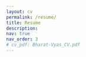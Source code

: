 ```yaml
---
layout: cv
permalink: /resume/
title: Resume
description:
nav: true
nav_order: 3
# cv_pdf: Bharat-Vyas_CV.pdf
---
```


<!-- <div class="section">
<h2>Profiles</h2>
<p><i class="fab fa-twitter icon"></i><a href="https://twitter.com/AlbertEinstein">@AlbertEinstein</a></p>
</div>

<div class="section">
<h2>Work Experience</h2>
<h3>Professor of Theoretical Physics - Institute for Advanced Study, Princeton University</h3>
<p>1933 - 1955</p>
<p>Teaching at Palmer Physical Laboratory. Associated with physics professors and continued giving lectures on campus.</p>
<ul><li>Relativity</li></ul>
</div>

<div class="section">
<h2>Volunteer</h2>
<h3>Lead Organizer - People's Climate March</h3>
<p>Zurich, Switzerland | 2014 - 2015</p>
<p>Lead organizer for the NYC branch of the largest climate march in history.</p>
<ul>
    <li>Awarded 'Climate Hero' by Greenpeace</li>
    <li>Men of the Year 2014 by Time Magazine</li>
</ul>
</div>

<div class="section">
<h2>Education</h2>
<h3>PhD in Software Development - University of Zurich</h3>
<p>1905</p>
<ul>
    <li>Theory of Relativity</li>
</ul>
</div>

<div class="section">
<h2>Awards</h2>
<h3><a href="https://www.nobelprize.org/prizes/physics/1921/einstein/biographical/">Nobel Prize in Physics</a></h3>
<p>Awarded by Royal Swedish Academy of Sciences (1921)</p>
<p>The Nobel Prizes are awarded to those who have conferred the greatest benefit to humankind.</p>
</div>

<div class="section">
<h2>Certificates</h2>
<ul>
    <li><i class="fa-solid fa-location-dot icon"></i>Machine Learning - Stanford University (2018)</li>
    <li><i class="fa-solid fa-tag icon"></i>Quantum Computing - Stanford University (2018)</li>
    <li><i class="fa-solid fa-envelope icon"></i>Quantum Information - Stanford University (2018)</li>
    <li><i class="fa-solid fa-hashtag icon"></i>Quantum Cryptography - Stanford University (2018)</li>
    <li><i class="fa-solid fa-calendar icon"></i>Quantum Communication - Stanford University (2018)</li>
    <li><i class="fa-solid fa-clipboard-check icon"></i>Quantum Teleportation - Stanford University (2018)</li>
</ul>
</div>

<div class="section">
<h2>Publications</h2>
<ul>
    <li><a href="https://en.wikisource.org/wiki/Translation:On_the_Electrodynamics_of_Moving_Bodies">Zur Elektrodynamik bewegter Körper (1905)</a></li>
    <li><a href="https://de.wikisource.org/wiki/Über_einen_die_Erzeugung_und_Verwandlung_des_Lichtes_betreffenden_heuristischen_Gesichtspunkt">Photoelectric Effect Paper (1905)</a></li>
    <li><a href="https://de.wikisource.org/wiki/Die_Grundlage_der_allgemeinen_Relativitätstheorie">General Relativity Foundation (1916)</a></li>
</ul>
</div>

<div class="section">
<h2>Skills</h2>
<p><strong>Physics (Master):</strong> Quantum Mechanics, Quantum Computing, Quantum Information, Quantum Cryptography, Quantum Communication, Quantum Teleportation</p>
</div>

<div class="section">
<h2>Languages</h2>
<ul>
    <li>German - Native speaker</li>
    <li>English - Fluent</li>
</ul>
</div>

<div class="section">
<h2>Interests</h2>
<p><i class="fa-solid fa-tag icon"></i>Physics: Quantum Mechanics, Quantum Computing, Quantum Information, Quantum Cryptography, Quantum Communication, Quantum Teleportation</p>
</div>

<div class="section">
<h2>References</h2>
<ul>
    <li><i class="fa-solid fa-laptop icon"></i>Professor John Doe: Lorem ipsum dolor sit amet...</li>
    <li><i class="fa-solid fa-thumbtack icon"></i>Professor John Doe: Lorem ipsum dolor sit amet...</li>
</ul>
</div>

<div class="section">
<h2>Projects</h2>
<h3><a href="https://example.com">Quantum Computing</a> (2018)</h3>
<p>Quantum computing is the use of quantum-mechanical phenomena for computation.</p>
<ul>
    <li>Quantum Teleportation</li>
    <li>Quantum Cryptography</li>
</ul>
</div> -->